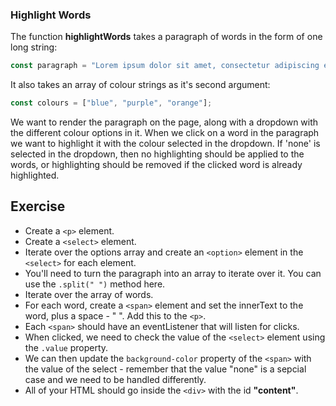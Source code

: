 ### Highlight Words

The function **highlightWords** takes a paragraph of words in the form of one long string:

```js
const paragraph = "Lorem ipsum dolor sit amet, consectetur adipiscing elit. Curabitur convallis massa ut sem finibus ultrices. Phasellus hendrerit placerat libero...";
```

It also takes an array of colour strings as it's second argument:

```js
const colours = ["blue", "purple", "orange"];
```

We want to render the paragraph on the page, along with a dropdown with the different colour options in it. When we click on a word in the paragraph we want to highlight it with the colour selected in the dropdown. If 'none' is selected in the dropdown, then no highlighting should be applied to the words, or highlighting should be removed if the clicked word is already highlighted. 

## Exercise

* Create a `<p>` element.
* Create a `<select>` element.
* Iterate over the options array and create an `<option>` element in the `<select>` for each element.
* You'll need to turn the paragraph into an array to iterate over it. You can use the `.split(" ")` method here.
* Iterate over the array of words. 
* For each word, create a `<span>` element and set the innerText to the word, plus a space - " ". Add this to the `<p>`.
* Each `<span>` should have an eventListener that will listen for clicks.
* When clicked, we need to check the value of the `<select>` element using the `.value` property.
* We can then update the `background-color` property of the `<span>` with the value of the select - remember that the value "none" is a sepcial case and we need to be handled differently.
* All of your HTML should go inside the `<div>` with the id **"content"**.
